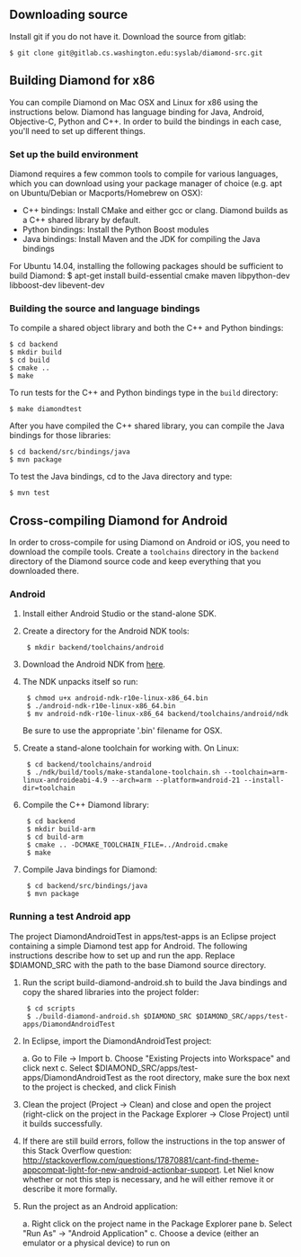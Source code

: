 ## Downloading source
Install git if you do not have it. Download the source from gitlab:

    $ git clone git@gitlab.cs.washington.edu:syslab/diamond-src.git

## Building Diamond for x86

You can compile Diamond on Mac OSX and Linux for x86 using the
instructions below. Diamond has language binding for Java, Android,
Objective-C, Python and C++. In order to build the bindings in each
case, you'll need to set up different things.

### Set up the build environment

Diamond requires a few common tools to compile for various languages,
which you can download using your package manager of choice (e.g. apt
on Ubuntu/Debian or Macports/Homebrew on OSX):

* C++ bindings: Install CMake and either gcc or clang. Diamond builds
  as a C++ shared library by default.
* Python bindings: Install the Python Boost modules
* Java bindings: Install Maven and the JDK for compiling the Java bindings

For Ubuntu 14.04, installing the following packages should be 
sufficient to build Diamond:
   $ apt-get install build-essential cmake maven libpython-dev libboost-dev libevent-dev

### Building the source and language bindings
To compile a shared object library and both the C++ and Python
bindings:

	$ cd backend
	$ mkdir build
	$ cd build
	$ cmake ..
	$ make

To run tests for the C++ and Python bindings type in the `build` directory:

    $ make diamondtest

After you have compiled the C++ shared library, you can compile the
Java bindings for those libraries: 

	$ cd backend/src/bindings/java
    $ mvn package

To test the Java bindings, cd to the Java directory and type:

    $ mvn test


## Cross-compiling Diamond for Android

In order to cross-compile for using Diamond on Android or iOS, you
need to download the compile tools. Create a `toolchains` directory in
the `backend` directory of the Diamond source code and keep everything
that you downloaded there.

### Android
1. Install either Android Studio or the stand-alone SDK.
2. Create a directory for the Android NDK tools:

        $ mkdir backend/toolchains/android

2. Download the Android NDK from [here](http://developer.android.com/ndk/downloads/index.html).

3. The NDK unpacks itself so run:

        $ chmod u+x android-ndk-r10e-linux-x86_64.bin
        $ ./android-ndk-r10e-linux-x86_64.bin
		$ mv android-ndk-r10e-linux-x86_64 backend/toolchains/android/ndk

    Be sure to use the appropriate '.bin' filename for OSX.

4. Create a stand-alone toolchain for working with. On Linux:

		$ cd backend/toolchains/android
		$ ./ndk/build/tools/make-standalone-toolchain.sh --toolchain=arm-linux-androideabi-4.9 --arch=arm --platform=android-21 --install-dir=toolchain

5. Compile the C++ Diamond library:
		
		$ cd backend
		$ mkdir build-arm
		$ cd build-arm
		$ cmake .. -DCMAKE_TOOLCHAIN_FILE=../Android.cmake
		$ make

6. Compile Java bindings for Diamond:

		$ cd backend/src/bindings/java
		$ mvn package

### Running a test Android app
The project DiamondAndroidTest in apps/test-apps is an Eclipse project containing a simple Diamond test app for Android.
The following instructions describe how to set up and run the app. Replace $DIAMOND_SRC with the path to the base Diamond
source directory.

1. Run the script build-diamond-android.sh to build the Java bindings and copy the shared libraries into the project folder:

		$ cd scripts
		$ ./build-diamond-android.sh $DIAMOND_SRC $DIAMOND_SRC/apps/test-apps/DiamondAndroidTest

2. In Eclipse, import the DiamondAndroidTest project:

	a. Go to File -> Import
	b. Choose "Existing Projects into Workspace" and click next
	c. Select $DIAMOND_SRC/apps/test-apps/DiamondAndroidTest as the root directory, make sure the box next to the project is checked, and click Finish

3. Clean the project (Project -> Clean) and close and open the project (right-click on the project in the Package Explorer -> Close Project) until it builds successfully.

4. If there are still build errors, follow the instructions in the top answer of this Stack Overflow question: http://stackoverflow.com/questions/17870881/cant-find-theme-appcompat-light-for-new-android-actionbar-support.
Let Niel know whether or not this step is necessary, and he will either remove it or describe it more formally.

5. Run the project as an Android application:

	a. Right click on the project name in the Package Explorer pane
	b. Select "Run As" -> "Android Application"
	c. Choose a device (either an emulator or a physical device) to run on
